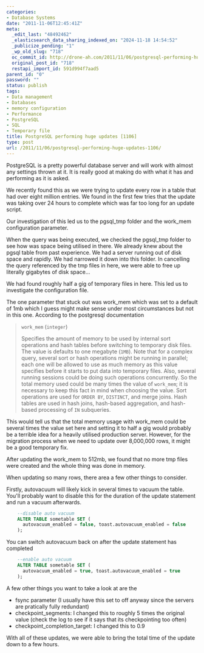 ```yaml
---
categories:
- Database Systems
date: "2011-11-06T12:45:41Z"
meta:
  _edit_last: "48492462"
  _elasticsearch_data_sharing_indexed_on: "2024-11-18 14:54:52"
  _publicize_pending: "1"
  _wp_old_slug: "718"
  oc_commit_id: http://drone-ah.com/2011/11/06/postgresql-performing-huge-updates-1106/1320583543
  original_post_id: "718"
  restapi_import_id: 591d994f7aad5
parent_id: "0"
password: ""
status: publish
tags:
- Data management
- Databases
- memory configuration
- Performance
- PostgreSQL
- SQL
- Temporary file
title: PostgreSQL performing huge updates [1106]
type: post
url: /2011/11/06/postgresql-performing-huge-updates-1106/
---
```


PostgreSQL is a pretty powerful database server and will work with almost any
settings thrown at it. It is really good at making do with what it has and
performing as it is asked.

We recently found this as we were trying to update every row in a table that had
over eight million entries. We found in the first few tries that the update was
taking over 24 hours to complete which was far too long for an update script.

Our investigation of this led us to the pgsql_tmp folder and the work_mem
configuration parameter.

When the query was being executed, we checked the pgsql_tmp folder to see how
was space being utilised in there. We already knew about the pgsql table from
past experience. We had a server running out of disk space and rapidly. We had
narrowed it down into this folder. In cancelling the query referenced by the tmp
files in here, we were able to free up literally gigabytes of disk space\...

<!--more-->

We had found roughly half a gig of temporary files in here. This led us to
investigate the configuration file.

The one parameter that stuck out was work_mem which was set to a default of 1mb
which I guess might make sense under most circumstances but not in this one.
According to the postgresql documentation

> `work_mem` (`integer`)
>
> Specifies the amount of memory to be used by internal sort operations and hash
> tables before switching to temporary disk files. The value is defaults to one
> megabyte (`1MB`). Note that for a complex query, several sort or hash
> operations might be running in parallel; each one will be allowed to use as
> much memory as this value specifies before it starts to put data into
> temporary files. Also, several running sessions could be doing such operations
> concurrently. So the total memory used could be many times the value
> of `work_mem`; it is necessary to keep this fact in mind when choosing the
> value. Sort operations are used for `ORDER BY`, `DISTINCT`, and merge joins.
> Hash tables are used in hash joins, hash-based aggregation, and hash-based
> processing of `IN` subqueries.
>
>

This would tell us that the total memory usage with work_mem could be several
times the value set here and setting it to half a gig would probably be a
terrible idea for a heavily utilised production server. However, for the
migration process when we need to update over 8,000,000 rows, it might be a good
temporary fix.

After updating the work_mem to 512mb, we found that no more tmp files were
created and the whole thing was done in memory.

When updating so many rows, there area a few other things to consider.

Firstly, autovacuum will likely kick in several times to vacuum the table.
You\'ll probably want to disable this for the duration of the update statement
and run a vacuum afterwards.

```sql
    --disable auto vacuum
    ALTER TABLE sometable SET (
      autovacuum_enabled = false, toast.autovacuum_enabled = false
    );
```

You can switch autovacuum back on after the update statement has completed

```sql
    --enable auto vacuum
    ALTER TABLE sometable SET (
      autovacuum_enabled = true, toast.autovacuum_enabled = true
    );
```

A few other things you want to take a look at are the

- fsync parameter (I usually have this set to off anyway since the servers are
  pratically fully redundant)
- checkpoint_segments: I changed this to roughly 5 times the original value
  (check the log to see if it says that its checkpointing too often)
- checkpoint_completion_target: I changed this to 0.9

With all of these updates, we were able to bring the total time of the update
down to a few hours.
